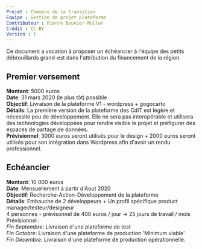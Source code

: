 ```yaml
---
Projet : Chemins de la transition
Equipe : Gestion de projet plateforme
Contributeur : Pierre Bouvier-Muller
Crédit : CC-BY
Version : 1
---
```


Ce document a vocation à proposer un échéancier à l'équipe des petits débrouillards grand-est dans l'attribution du financement de la région.


## Premier versement
**Montant**: 5000 euros <br>
**Date**: 31 mars 2020 (le plus tôt) possible <br>
**Objectif**: Livraison de la plateforme V1 - wordpress + gogocarto <br>
**Détails**: La première version de la plateforme des CdlT est légère et nécessite peu de développement. Elle ne sera pas interopérable et utilisera des technologies développées pour rendre visible le projet et préfigurer des espaces de partage de données. <br>
**Prévisionnel**: 3000 euros seront utilisés pour le design + 2000 euros seront utilisés pour son intégration dans Wordpress afin d'avoir un rendu professionnel. <br>

## Echéancier
**Montant**: 10 000 euros <br>
**Date**: Mensuellement à partir d'Aout 2020 <br>
**Objectif**: Recherche-Action-Développement de la plateforme <br>
**Détails**: Embauche de 2 développeurs + Un profil spécifique product manager/testeur/designeur <br>
4 personnes - prévisonnel de 400 euros / jour -> 25 jours de travail / mois <br>
Prévisionnel : <br>
*Fin Septembre*: Livraison d'une plateforme de test <br>
*Fin Octobre*: Livraison d'une plateforme de production 'Minimum viable' <br>
*Fin Décembre*: Livraison d'une plateforme de production opérationnelle. <br>
